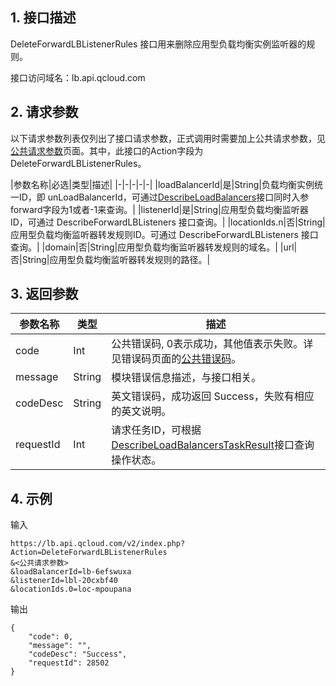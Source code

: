## 1. 接口描述
 DeleteForwardLBListenerRules 接口用来删除应用型负载均衡实例监听器的规则。
 
接口访问域名：lb.api.qcloud.com

## 2. 请求参数
   以下请求参数列表仅列出了接口请求参数，正式调用时需要加上公共请求参数，见[公共请求参数](/doc/api/244/4183)页面。其中，此接口的Action字段为 DeleteForwardLBListenerRules。
 
|参数名称|必选|类型|描述|
|-|-|-|-|-|
|loadBalancerId|是|String|负载均衡实例统一ID，即 unLoadBalancerId，可通过<a href="https://www.qcloud.com/doc/api/244/%E6%9F%A5%E8%AF%A2%E8%B4%9F%E8%BD%BD%E5%9D%87%E8%A1%A1%E5%AE%9E%E4%BE%8B%E5%88%97%E8%A1%A8" title="DescribeLoadBalancers">DescribeLoadBalancers</a>接口同时入参forward字段为1或者-1来查询。|
|listenerId|是|String|应用型负载均衡监听器ID，可通过 DescribeForwardLBListeners 接口查询。|
|locationIds.n|否|String|应用型负载均衡监听器转发规则ID。可通过 DescribeForwardLBListeners 接口查询。|
|domain|否|String|应用型负载均衡监听器转发规则的域名。|
|url|否|String|应用型负载均衡监听器转发规则的路径。|

 
## 3. 返回参数
 
|参数名称|类型|描述|
|-------|---|---------------|
|code|Int|公共错误码, 0表示成功，其他值表示失败。详见错误码页面的[公共错误码](/doc/api/244/1530)。|
|message|String|模块错误信息描述，与接口相关。|
|codeDesc|String|英文错误码，成功返回 Success，失败有相应的英文说明。|
|requestId|Int|请求任务ID，可根据[DescribeLoadBalancersTaskResult](/doc/api/244/4007)接口查询操作状态。|

## 4. 示例
 
输入
```
https://lb.api.qcloud.com/v2/index.php?Action=DeleteForwardLBListenerRules
&<公共请求参数>
&loadBalancerId=lb-6efswuxa
&listenerId=lbl-20cxbf40
&locationIds.0=loc-mpoupana
```
输出
```
{
    "code": 0,
    "message": "",
    "codeDesc": "Success",
    "requestId": 28502
}
```

